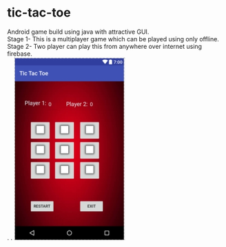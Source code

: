 # tic-tac-toe
Android game build using java with attractive GUI.  
Stage 1- This is a multiplayer game which can be played using only offline.  
Stage 2- Two player can play this from anywhere over internet using firebase.  
.
.
![alt text](https://github.com/rajdeepp26/tic-tac-toe/blob/master/IMG_20200424_180943.jpg)  
